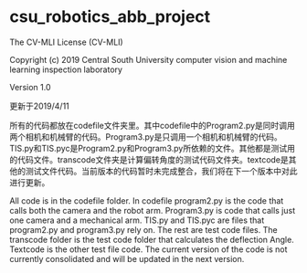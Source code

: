 # csu_robotics_abb_project
The CV-MLI License (CV-MLI)

Copyright (c) 2019 Central South University computer vision and machine learning inspection laboratory

Version 1.0

更新于2019/4/11

  所有的代码都放在codefile文件夹里。其中codefile中的Program2.py是同时调用两个相机和机械臂的代码。Program3.py是只调用一个相机和机械臂的代码。TIS.py和TIS.pyc是Program2.py和Program3.py所依赖的文件。其他都是测试用的代码文件。transcode文件夹是计算偏转角度的测试代码文件夹。textcode是其他的测试文件代码。当前版本的代码暂时未完成整合，我们将在下一个版本中对此进行更新。
  
  All code is in the codefile folder. In codefile program2.py is the code that calls both the camera and the robot arm. Program3.py is code that calls just one camera and a mechanical arm. TIS.py and TIS.pyc are files that program2.py and program3.py rely on. The rest are test code files. The transcode folder is the test code folder that calculates the deflection Angle. Textcode is the other test file code. The current version of the code is not currently consolidated and will be updated in the next version.

